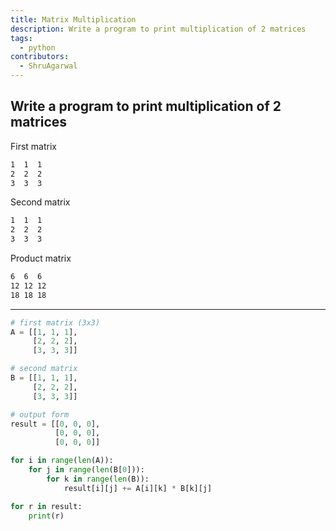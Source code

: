 ```yaml
---
title: Matrix Multiplication
description: Write a program to print multiplication of 2 matrices
tags:
  - python
contributors:
  - ShruAgarwal
---
```


## Write a program to print multiplication of 2 matrices

First matrix
```txt
1  1  1
2  2  2 
3  3  3 
```

Second matrix
```txt
1  1  1
2  2  2 
3  3  3 
```

Product matrix
```txt
6  6  6
12 12 12
18 18 18
```

---

<CodeBlock>

```python
# first matrix (3x3)
A = [[1, 1, 1],
     [2, 2, 2],
     [3, 3, 3]]

# second matrix
B = [[1, 1, 1],
     [2, 2, 2],
     [3, 3, 3]]

# output form
result = [[0, 0, 0],
          [0, 0, 0],
          [0, 0, 0]]

for i in range(len(A)):
    for j in range(len(B[0])):
        for k in range(len(B)):
            result[i][j] += A[i][k] * B[k][j]

for r in result:
    print(r)
```

</CodeBlock>

